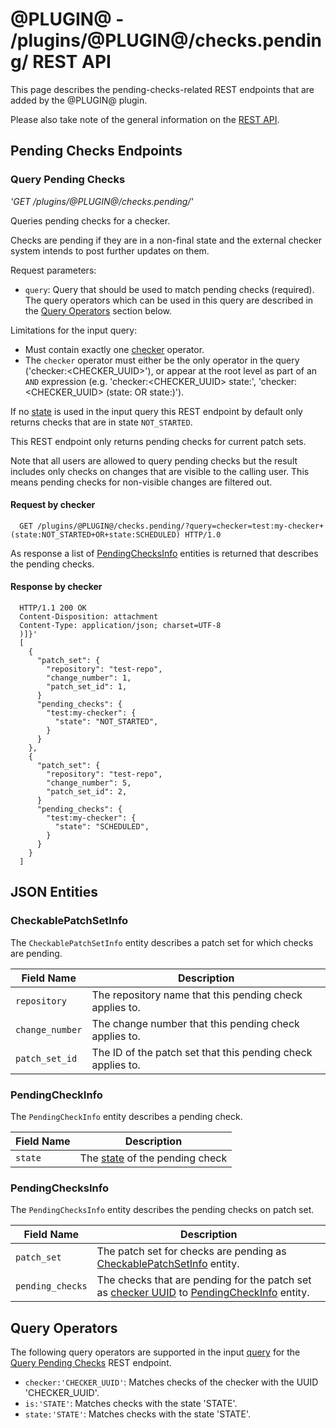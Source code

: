 # @PLUGIN@ - /plugins/@PLUGIN@/checks.pending/ REST API

This page describes the pending-checks-related REST endpoints that are
added by the @PLUGIN@ plugin.

Please also take note of the general information on the
[REST API](../../../Documentation/rest-api.html).

## <a id="pending-checks-endpoints"> Pending Checks Endpoints

### <a id="query-pending-checks"> Query Pending Checks
_'GET /plugins/@PLUGIN@/checks.pending/'_

Queries pending checks for a checker.

Checks are pending if they are in a non-final state and the external
checker system intends to post further updates on them.

Request parameters:

* <a id="query-param"> `query`: Query that should be used to match
  pending checks (required). The query operators which can be used in
  this query are described in the [Query Operators](#query-operators)
  section below.

Limitations for the input query:

* Must contain exactly one [checker](#checker-operator) operator.
* The `checker` operator must either be the only operator in the query
  ('checker:<CHECKER_UUID>'), or appear at the root level as part of an
  `AND` expression (e.g. 'checker:<CHECKER_UUID> state:<state>',
  'checker:<CHECKER_UUID> (state:<state> OR state:<state>)').

If no [state](#state-operator) is used in the input query this REST
endpoint by default only returns checks that are in state
`NOT_STARTED`.

This REST endpoint only returns pending checks for current patch sets.

Note that all users are allowed to query pending checks but the result
includes only checks on changes that are visible to the calling user.
This means pending checks for non-visible changes are filtered out.

#### Request by checker

```
  GET /plugins/@PLUGIN@/checks.pending/?query=checker=test:my-checker+(state:NOT_STARTED+OR+state:SCHEDULED) HTTP/1.0
```

As response a list of [PendingChecksInfo](#pending-checks-info)
entities is returned that describes the pending checks.

#### Response by checker

```
  HTTP/1.1 200 OK
  Content-Disposition: attachment
  Content-Type: application/json; charset=UTF-8
  )]}'
  [
    {
      "patch_set": {
        "repository": "test-repo",
        "change_number": 1,
        "patch_set_id": 1,
      }
      "pending_checks": {
        "test:my-checker": {
          "state": "NOT_STARTED",
        }
      }
    },
    {
      "patch_set": {
        "repository": "test-repo",
        "change_number": 5,
        "patch_set_id": 2,
      }
      "pending_checks": {
        "test:my-checker": {
          "state": "SCHEDULED",
        }
      }
    }
  ]
```

## <a id="json-entities"> JSON Entities

### <a id="checkable-patch-set-info"> CheckablePatchSetInfo
The `CheckablePatchSetInfo` entity describes a patch set for which
checks are pending.

| Field Name      | Description |
| --------------- | ----------- |
| `repository`    | The repository name that this pending check applies to.
| `change_number` | The change number that this pending check applies to.
| `patch_set_id`  | The ID of the patch set that this pending check applies to.

### <a id="pending-check-info"> PendingCheckInfo
The `PendingCheckInfo` entity describes a pending check.

| Field Name | Description |
| ---------- | ----------- |
| `state`    | The [state](./rest-api-checks.md#check-state) of the pending check

### <a id="pending-checks-info"> PendingChecksInfo
The `PendingChecksInfo` entity describes the pending checks on patch set.

| Field Name       | Description |
| ---------------- | ----------- |
| `patch_set`      | The patch set for checks are pending as [CheckablePatchSetInfo](#checkable-patch-set-info) entity.
| `pending_checks` | The checks that are pending for the patch set as [checker UUID](./rest-api-checkers.md#checker-id) to [PendingCheckInfo](#pending-check-info) entity.

## <a id="query-operators"> Query Operators

The following query operators are supported in the input
[query](#query-param) for the
[Query Pending Checks](#query-pending-checks) REST endpoint.

* <a id="checker-operator"></a> `checker:'CHECKER_UUID'`:
  Matches checks of the checker with the UUID 'CHECKER_UUID'.
* <a id="is-operator"></a> `is:'STATE'`:
  Matches checks with the state 'STATE'.
* <a id="state-operator"></a> `state:'STATE'`:
  Matches checks with the state 'STATE'.
